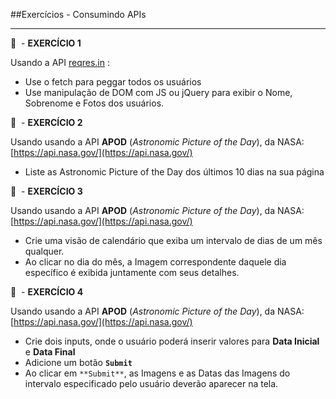 ##Exercícios - Consumindo APIs

---

🔵  - **EXERCÍCIO 1**

Usando a API [reqres.in](http://reqres.in) :

- Use o fetch para peggar todos os usuários
- Use manipulação de DOM com JS ou jQuery para exibir o Nome, Sobrenome e Fotos dos usuários.

🔵  - **EXERCÍCIO 2**

Usando usando a API **APOD** (*Astronomic Picture of the Day*),  da NASA: [https://api.nasa.gov/](https://api.nasa.gov/)

- Liste as Astronomic Picture of the Day dos últimos 10 dias na sua página

🔵  - **EXERCÍCIO 3**

Usando usando a API **APOD** (*Astronomic Picture of the Day*),  da NASA: [https://api.nasa.gov/](https://api.nasa.gov/)

- Crie uma visão de calendário que exiba um intervalo de dias de um mês qualquer.
- Ao clicar no dia do mês, a Imagem correspondente daquele dia específico é exibida juntamente com seus detalhes.

🔵  - **EXERCÍCIO 4**

Usando usando a API **APOD** (*Astronomic Picture of the Day*), da NASA: [https://api.nasa.gov/](https://api.nasa.gov/)

- Crie dois inputs, onde o usuário poderá inserir valores para **Data Inicial** e **Data Final**
- Adicione um botão **`Submit`**
- Ao clicar em `**Submit**`, as Imagens e as Datas das Imagens do intervalo especificado pelo usuário deverão aparecer na tela.
